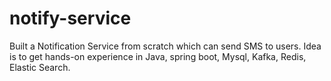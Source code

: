 # notify-service
Built a Notification Service from scratch which can send SMS to users.
Idea is to get hands-on experience in Java, spring boot, Mysql, Kafka, Redis, Elastic Search.


